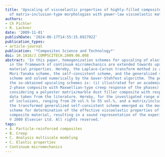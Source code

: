 ```yaml
---
title: 'Upscaling of viscoelastic properties of highly-filled composites: Investigation
  of matrix–inclusion-type morphologies with power-law viscoelastic material response'
authors:
- Ch Pichler
- R. Lackner
date: '2009-11-01'
publishDate: '2024-06-17T14:55:15.692792Z'
publication_types:
- article-journal
publication: '*Composites Science and Technology*'
doi: 10.1016/J.COMPSCITECH.2009.06.008
abstract: 'In this paper, homogenization schemes for upscaling of elastic properties
  in the framework of continuum micromechanics are extended towards upscaling of viscoelastic
  material properties. Hereby, the Laplace-Carson transform method is applied to the
  Mori-Tanaka scheme, the self-consistent scheme, and the generalized self-consistent
  scheme and solved numerically by the Gaver-Stehfest algorithm. The performance of
  the so-obtained upscaling schemes is: (i) illustrated for an academic example (a
  2-phase composite with Maxwellian-type creep response of the phases) and (ii) assessed
  considering a polyester matrix/marble dust filler composite with respective experimental
  data taken from the literature. Hereby, for the investigated range of volume fractions
  of inclusions, ranging from 29 vol.% to 55 vol.%, and a matrix/inclusion-type morphology,
  the transformed generalized self-consistent scheme emerged as the most suitable
  scheme for determination of the effective viscoelastic properties of this highly-filled
  composite material, resulting in a sound representation of the experimental data.
  © 2009 Elsevier Ltd. All rights reserved.'
tags:
- A. Particle-reinforced composites
- B. Creep
- C. Analysis multiscale modeling
- C. Elastic properties
- Continuum micromechanics
---
```

